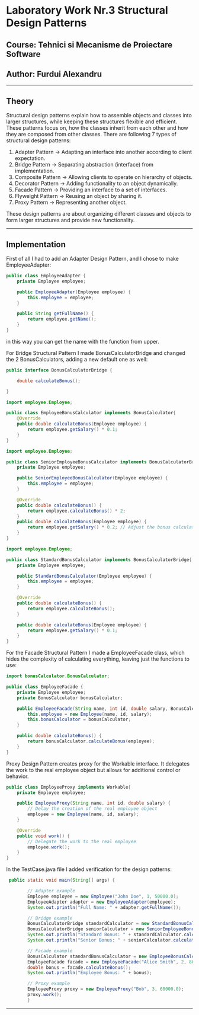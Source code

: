 # Laboratory Work Nr.3 Structural Design Patterns
## Course: Tehnici si Mecanisme de Proiectare Software
## Author: Furdui Alexandru
****
## Theory
Structural design patterns explain how to assemble objects and classes into larger structures, while keeping these structures flexible and efficient. These patterns focus on, how the classes inherit from each other and how they are composed from other classes.
There are following 7 types of structural design patterns:

1. Adapter Pattern -> Adapting an interface into another according to client expectation.
2. Bridge Pattern -> Separating abstraction (interface) from implementation.
3. Composite Pattern -> Allowing clients to operate on hierarchy of objects.
4. Decorator Pattern -> Adding functionality to an object dynamically.
5. Facade Pattern -> Providing an interface to a set of interfaces.
6. Flyweight Pattern -> Reusing an object by sharing it.
7. Proxy Pattern -> Representing another object.

These design patterns are about organizing different classes and objects to form larger structures and provide new functionality.

****
## Implementation

First of all I had to add an Adapter Design Pattern, and I chose to make EmployeeAdapter:
```java
public class EmployeeAdapter {
    private Employee employee;

    public EmployeeAdapter(Employee employee) {
        this.employee = employee;
    }

    public String getFullName() {
        return employee.getName();
    }
}
```
in this way you can get the name with the function from upper.

For Bridge Structural Pattern I made BonusCalculatorBridge and changed the 2 BonusCalculators, adding a new default one as well: 
```java
public interface BonusCalculatorBridge {

    double calculateBonus();

}

import employee.Employee;

public class EmployeeBonusCalculator implements BonusCalculator{
    @Override
    public double calculateBonus(Employee employee) {
        return employee.getSalary() * 0.1;
    }
}

import employee.Employee;

public class SeniorEmployeeBonusCalculator implements BonusCalculatorBridge {
    private Employee employee;

    public SeniorEmployeeBonusCalculator(Employee employee) {
        this.employee = employee;
    }

    @Override
    public double calculateBonus() {
        return employee.calculateBonus() * 2;
    }
    public double calculateBonus(Employee employee) {
        return employee.getSalary() * 0.2; // Adjust the bonus calculation as needed
    }
}

import employee.Employee;

public class StandardBonusCalculator implements BonusCalculatorBridge{
    private Employee employee;

    public StandardBonusCalculator(Employee employee) {
        this.employee = employee;
    }

    @Override
    public double calculateBonus() {
        return employee.calculateBonus();
    }

    public double calculateBonus(Employee employee) {
        return employee.getSalary() * 0.1;
    }
}
```

For the Facade Structural Pattern I made a EmployeeFacade class, which hides the complexity of calculating everything, leaving just the functions to use:

```java
import bonusCalculator.BonusCalculator;

public class EmployeeFacade {
    private Employee employee;
    private BonusCalculator bonusCalculator;

    public EmployeeFacade(String name, int id, double salary, BonusCalculator bonusCalculator) {
        this.employee = new Employee(name, id, salary);
        this.bonusCalculator = bonusCalculator;
    }

    public double calculateBonus() {
        return bonusCalculator.calculateBonus(employee);
    }
}
```

Proxy Design Pattern creates proxy for the Workable interface. It delegates the work to the real employee object but allows for additional control or behavior.
```java
public class EmployeeProxy implements Workable{
    private Employee employee;

    public EmployeeProxy(String name, int id, double salary) {
        // Delay the creation of the real employee object
        employee = new Employee(name, id, salary);
    }

    @Override
    public void work() {
        // Delegate the work to the real employee
        employee.work();
    }
}
```

In the TestCase.java file I added verification for the design patterns:
```java
 public static void main(String[] args) {

        // Adapter example
        Employee employee = new Employee("John Doe", 1, 50000.0);
        EmployeeAdapter adapter = new EmployeeAdapter(employee);
        System.out.println("Full Name: " + adapter.getFullName());

        // Bridge example
        BonusCalculatorBridge standardCalculator = new StandardBonusCalculator(employee);
        BonusCalculatorBridge seniorCalculator = new SeniorEmployeeBonusCalculator(employee);
        System.out.println("Standard Bonus: " + standardCalculator.calculateBonus());
        System.out.println("Senior Bonus: " + seniorCalculator.calculateBonus());

        // Facade example
        BonusCalculator standardBonusCalculator = new EmployeeBonusCalculator();
        EmployeeFacade facade = new EmployeeFacade("Alice Smith", 2, 80000.0, standardBonusCalculator);
        double bonus = facade.calculateBonus();
        System.out.println("Employee Bonus: " + bonus);

        // Proxy example
        EmployeeProxy proxy = new EmployeeProxy("Bob", 3, 60000.0);
        proxy.work();
        }
```
****
